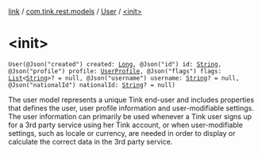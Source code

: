 [link](../../index.md) / [com.tink.rest.models](../index.md) / [User](index.md) / [&lt;init&gt;](./-init-.md)

# &lt;init&gt;

`User(@Json("created") created: `[`Long`](https://kotlinlang.org/api/latest/jvm/stdlib/kotlin/-long/index.html)`, @Json("id") id: `[`String`](https://kotlinlang.org/api/latest/jvm/stdlib/kotlin/-string/index.html)`, @Json("profile") profile: `[`UserProfile`](../-user-profile/index.md)`, @Json("flags") flags: `[`List`](https://kotlinlang.org/api/latest/jvm/stdlib/kotlin.collections/-list/index.html)`<`[`String`](https://kotlinlang.org/api/latest/jvm/stdlib/kotlin/-string/index.html)`>? = null, @Json("username") username: `[`String`](https://kotlinlang.org/api/latest/jvm/stdlib/kotlin/-string/index.html)`? = null, @Json("nationalId") nationalId: `[`String`](https://kotlinlang.org/api/latest/jvm/stdlib/kotlin/-string/index.html)`? = null)`

The user model represents a unique Tink end-user and includes properties that defines the user, user profile information and user-modifiable settings. The user information can primarily be used whenever a Tink user signs up for a 3rd party service using her Tink account, or when user-modifiable settings, such as locale or currency, are needed in order to display or calculate the correct data in the 3rd party service.

